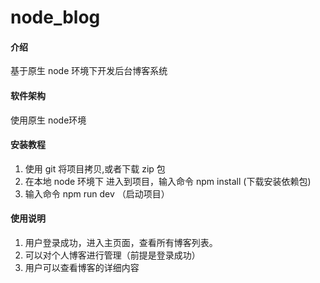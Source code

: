 # node_blog

#### 介绍
基于原生 node 环境下开发后台博客系统

#### 软件架构
使用原生 node环境


#### 安装教程

1.  使用 git 将项目拷贝,或者下载 zip 包
2.  在本地 node 环境下 进入到项目，输入命令 npm install (下载安装依赖包)
3.  输入命令 npm run dev （启动项目）

#### 使用说明

1.  用户登录成功，进入主页面，查看所有博客列表。
2.  可以对个人博客进行管理（前提是登录成功）
3.  用户可以查看博客的详细内容





